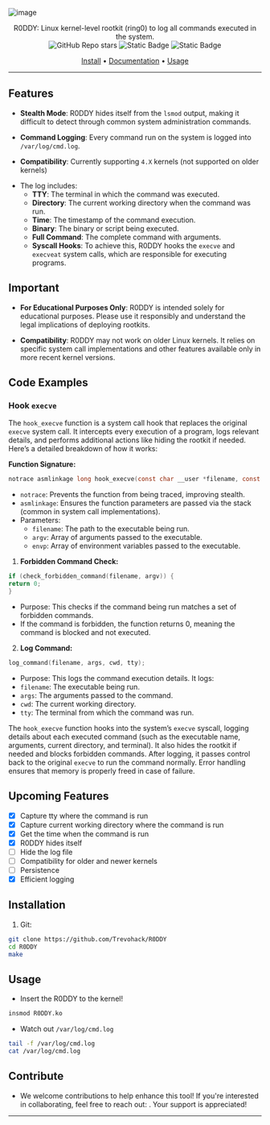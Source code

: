 ![image](https://github.com/user-attachments/assets/cd2108da-a584-46de-91f5-52e1058dc6b0) 


<div align="center">
  R0DDY: Linux kernel-level rootkit (ring0) to log all commands executed in the system.<br> 
  <img alt="GitHub Repo stars" src="https://img.shields.io/github/stars/Trevohack/R0DDY?style=for-the-badge&labelColor=blue&color=violet">
  <img alt="Static Badge" src="https://img.shields.io/badge/Tested--on-Linux-violet?style=for-the-badge&logo=linux&logoColor=black&labelColor=blue">
  <img alt="Static Badge" src="https://img.shields.io/badge/Based-violet?style=for-the-badge&logo=c&logoColor=black&labelColor=blue">
  <p></p>
  <a href="https://github.com/Trevohack/R0DDY#installation">Install</a>
  <span> • </span>
  <a href="https://github.com/Trevohack/R0DDY#features">Documentation</a>
  <span> • </span>
  <a href="https://github.com/Trevohack/R0DDY#usage">Usage</a>
  <p></p>
</div> 


---

  

## Features

- **Stealth Mode**: R0DDY hides itself from the `lsmod` output, making it difficult to detect through common system administration commands.

- **Command Logging**: Every command run on the system is logged into `/var/log/cmd.log`.

* **Compatibility**: Currently supporting `4.X` kernels (not supported on older kernels)

- The log includes:
	- **TTY**: The terminal in which the command was executed.
	- **Directory**: The current working directory when the command was run.
	- **Time**: The timestamp of the command execution.
	- **Binary**: The binary or script being executed.
	- **Full Command**: The complete command with arguments.
	- **Syscall Hooks**: To achieve this, R0DDY hooks the `execve` and `execveat` system calls, which are responsible for executing programs.



## Important


- **For Educational Purposes Only**: R0DDY is intended solely for educational purposes. Please use it responsibly and understand the legal implications of deploying rootkits.

- **Compatibility**: R0DDY may not work on older Linux kernels. It relies on specific system call implementations and other features available only in more recent kernel versions.

## Code Examples  

### Hook `execve`

The `hook_execve` function is a system call hook that replaces the original `execve` system call. It intercepts every execution of a program, logs relevant details, and performs additional actions like hiding the rootkit if needed. Here’s a detailed breakdown of how it works:
  
**Function Signature:**

```c
notrace asmlinkage long hook_execve(const char __user *filename, const char __user *const __user *argv, const char __user *const __user *envp)
```

* `notrace`: Prevents the function from being traced, improving stealth.
* `asmlinkage`: Ensures the function parameters are passed via the stack (common in system call implementations).
* Parameters:
	- `filename`: The path to the executable being run.
	- `argv`: Array of arguments passed to the executable.
	- `envp`: Array of environment variables passed to the executable.

  

1. **Forbidden Command Check:** 

```c
if (check_forbidden_command(filename, argv)) {
return 0;
}
```

* Purpose: This checks if the command being run matches a set of forbidden commands.
* If the command is forbidden, the function returns 0, meaning the command is blocked and not executed.
  
2. **Log Command:** 

```c
log_command(filename, args, cwd, tty);
```

* Purpose: This logs the command execution details. It logs:
* `filename`: The executable being run.
* `args`: The arguments passed to the command.
* `cwd`: The current working directory.
* `tty`: The terminal from which the command was run.

The `hook_execve` function hooks into the system’s `execve` syscall, logging details about each executed command (such as the executable name, arguments, current directory, and terminal). It also hides the rootkit if needed and blocks forbidden commands. After logging, it passes control back to the original `execve` to run the command normally. Error handling ensures that memory is properly freed in case of failure. 

## Upcoming Features

* [X] Capture tty where the command is run
* [x] Capture current working directory where the command is run
* [x] Get the time when the command is run
* [x] R0DDY hides itself 
* [ ] Hide the log file  
* [ ] Compatibility for older and newer kernels
* [ ] Persistence
* [x] Efficient logging 

## Installation

1. Git: 
```bash
git clone https://github.com/Trevohack/R0DDY 
cd R0DDY 
make 
```

## Usage 

* Insert the R0DDY to the kernel! 

```bash
insmod R0DDY.ko 
```

* Watch out `/var/log/cmd.log` 

```bash
tail -f /var/log/cmd.log 
cat /var/log/cmd.log 
```


## Contribute

* We welcome contributions to help enhance this tool! If you're interested in collaborating, feel free to reach out: . Your support is appreciated!


---
